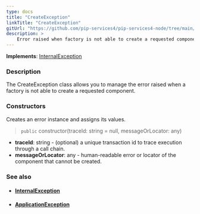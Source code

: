 ```yaml
---
type: docs
title: "CreateException"
linkTitle: "CreateException"
gitUrl: "https://github.com/pip-services4/pip-services4-node/tree/main/pip-services4-components-node"
description: >
    Error raised when factory is not able to create a requested component.
---
```


**Implements**: [InternalException](../../../commons/errors/internal_exception)

### Description

The CreateException class allows you to manage the error raised when a factory is not able to create a requested component.


### Constructors
Creates an error instance and assigns its values.

> `public` constructor(traceId: string = null, messageOrLocator: any)

- **traceId**: string - (optional) a unique transaction id to trace execution through a call chain.
- **messageOrLocator**: any - human-readable error or locator of the component that cannot be created.


### See also
- #### [InternalException](../../../commons/errors/internal_exception)
- #### [ApplicationException](../../../commons/errors/application_exception)
